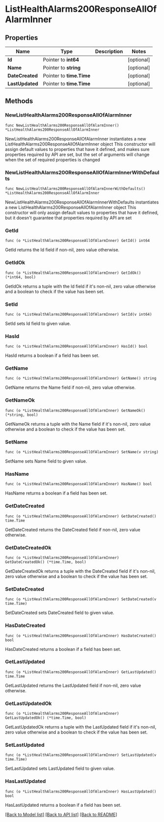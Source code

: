# ListHealthAlarms200ResponseAllOfAlarmInner

## Properties

Name | Type | Description | Notes
------------ | ------------- | ------------- | -------------
**Id** | Pointer to **int64** |  | [optional] 
**Name** | Pointer to **string** |  | [optional] 
**DateCreated** | Pointer to **time.Time** |  | [optional] 
**LastUpdated** | Pointer to **time.Time** |  | [optional] 

## Methods

### NewListHealthAlarms200ResponseAllOfAlarmInner

`func NewListHealthAlarms200ResponseAllOfAlarmInner() *ListHealthAlarms200ResponseAllOfAlarmInner`

NewListHealthAlarms200ResponseAllOfAlarmInner instantiates a new ListHealthAlarms200ResponseAllOfAlarmInner object
This constructor will assign default values to properties that have it defined,
and makes sure properties required by API are set, but the set of arguments
will change when the set of required properties is changed

### NewListHealthAlarms200ResponseAllOfAlarmInnerWithDefaults

`func NewListHealthAlarms200ResponseAllOfAlarmInnerWithDefaults() *ListHealthAlarms200ResponseAllOfAlarmInner`

NewListHealthAlarms200ResponseAllOfAlarmInnerWithDefaults instantiates a new ListHealthAlarms200ResponseAllOfAlarmInner object
This constructor will only assign default values to properties that have it defined,
but it doesn't guarantee that properties required by API are set

### GetId

`func (o *ListHealthAlarms200ResponseAllOfAlarmInner) GetId() int64`

GetId returns the Id field if non-nil, zero value otherwise.

### GetIdOk

`func (o *ListHealthAlarms200ResponseAllOfAlarmInner) GetIdOk() (*int64, bool)`

GetIdOk returns a tuple with the Id field if it's non-nil, zero value otherwise
and a boolean to check if the value has been set.

### SetId

`func (o *ListHealthAlarms200ResponseAllOfAlarmInner) SetId(v int64)`

SetId sets Id field to given value.

### HasId

`func (o *ListHealthAlarms200ResponseAllOfAlarmInner) HasId() bool`

HasId returns a boolean if a field has been set.

### GetName

`func (o *ListHealthAlarms200ResponseAllOfAlarmInner) GetName() string`

GetName returns the Name field if non-nil, zero value otherwise.

### GetNameOk

`func (o *ListHealthAlarms200ResponseAllOfAlarmInner) GetNameOk() (*string, bool)`

GetNameOk returns a tuple with the Name field if it's non-nil, zero value otherwise
and a boolean to check if the value has been set.

### SetName

`func (o *ListHealthAlarms200ResponseAllOfAlarmInner) SetName(v string)`

SetName sets Name field to given value.

### HasName

`func (o *ListHealthAlarms200ResponseAllOfAlarmInner) HasName() bool`

HasName returns a boolean if a field has been set.

### GetDateCreated

`func (o *ListHealthAlarms200ResponseAllOfAlarmInner) GetDateCreated() time.Time`

GetDateCreated returns the DateCreated field if non-nil, zero value otherwise.

### GetDateCreatedOk

`func (o *ListHealthAlarms200ResponseAllOfAlarmInner) GetDateCreatedOk() (*time.Time, bool)`

GetDateCreatedOk returns a tuple with the DateCreated field if it's non-nil, zero value otherwise
and a boolean to check if the value has been set.

### SetDateCreated

`func (o *ListHealthAlarms200ResponseAllOfAlarmInner) SetDateCreated(v time.Time)`

SetDateCreated sets DateCreated field to given value.

### HasDateCreated

`func (o *ListHealthAlarms200ResponseAllOfAlarmInner) HasDateCreated() bool`

HasDateCreated returns a boolean if a field has been set.

### GetLastUpdated

`func (o *ListHealthAlarms200ResponseAllOfAlarmInner) GetLastUpdated() time.Time`

GetLastUpdated returns the LastUpdated field if non-nil, zero value otherwise.

### GetLastUpdatedOk

`func (o *ListHealthAlarms200ResponseAllOfAlarmInner) GetLastUpdatedOk() (*time.Time, bool)`

GetLastUpdatedOk returns a tuple with the LastUpdated field if it's non-nil, zero value otherwise
and a boolean to check if the value has been set.

### SetLastUpdated

`func (o *ListHealthAlarms200ResponseAllOfAlarmInner) SetLastUpdated(v time.Time)`

SetLastUpdated sets LastUpdated field to given value.

### HasLastUpdated

`func (o *ListHealthAlarms200ResponseAllOfAlarmInner) HasLastUpdated() bool`

HasLastUpdated returns a boolean if a field has been set.


[[Back to Model list]](../README.md#documentation-for-models) [[Back to API list]](../README.md#documentation-for-api-endpoints) [[Back to README]](../README.md)


